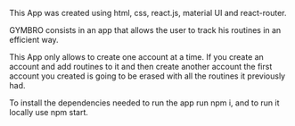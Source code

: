 
This App was created using html, css, react.js, material UI and react-router.

GYMBRO consists in an app that allows the user to track his routines in an efficient way.

This App only allows to create one account at a time. If you create an account and add routines to it and then create another account the first account you created is going to be erased with all the routines it previously had.

To install the dependencies needed to run the app run npm i, and to run it locally use npm start.

